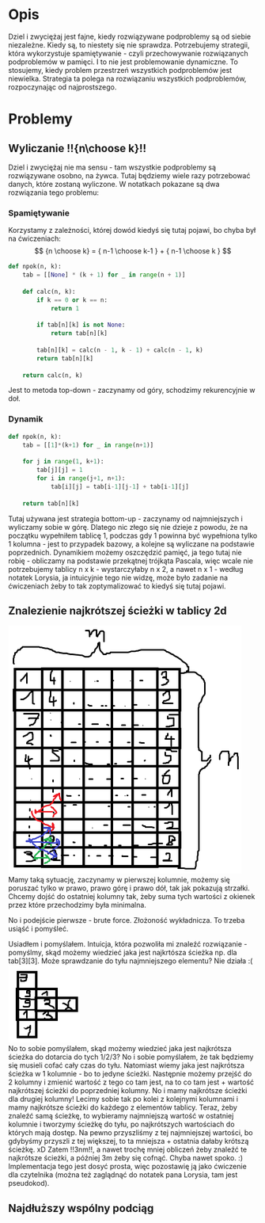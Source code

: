 # Opis

Dziel i zwyciężaj jest fajne, kiedy rozwiązywane podproblemy są od siebie niezależne. Kiedy są, to niestety się nie sprawdza. Potrzebujemy strategii, która wykorzystuje spamiętywanie - czyli przechowywanie rozwiązanych podproblemów w pamięci. I to nie jest problemowanie dynamiczne. To stosujemy, kiedy problem przestrzeń wszystkich podproblemów jest niewielka. Strategia ta polega na rozwiązaniu wszystkich podproblemów, rozpoczynając od najprostszego.

# Problemy

## Wyliczanie !!{n\choose k}!!

Dziel i zwyciężaj nie ma sensu - tam wszystkie podproblemy są rozwiązywane osobno, na żywca. Tutaj będziemy wiele razy potrzebować danych, które zostaną wyliczone. W notatkach pokazane są dwa rozwiązania tego problemu:

### Spamiętywanie

Korzystamy z zależności, której dowód kiedyś się tutaj pojawi, bo chyba był na ćwiczeniach:
$$ {n \choose k} = { n-1 \choose k-1 } + { n-1 \choose k } $$

```python
def npok(n, k):
    tab = [[None] * (k + 1) for _ in range(n + 1)]

    def calc(n, k):
        if k == 0 or k == n:
            return 1

        if tab[n][k] is not None:
            return tab[n][k]

        tab[n][k] = calc(n - 1, k - 1) + calc(n - 1, k)
        return tab[n][k]

    return calc(n, k)
```

Jest to metoda top-down - zaczynamy od góry, schodzimy rekurencyjnie w doł.

### Dynamik

```python
def npok(n, k):
    tab = [[1]*(k+1) for _ in range(n+1)]

    for j in range(1, k+1):
        tab[j][j] = 1
        for i in range(j+1, n+1):
            tab[i][j] = tab[i-1][j-1] + tab[i-1][j]

    return tab[n][k]
```

Tutaj używana jest strategia bottom-up - zaczynamy od najmniejszych i wyliczamy sobie w górę. Dlatego nic złego się nie dzieje z powodu, że na początku wypełniłem tablicę 1, podczas gdy 1 powinna być wypełniona tylko 1 kolumna - jest to przypadek bazowy, a kolejne są wyliczane na podstawie poprzednich. Dynamikiem możemy oszczędzić pamięć, ja tego tutaj nie robię - obliczamy na podstawie przekątnej trójkąta Pascala, więc wcale nie potrzebujemy tablicy n x k - wystarczyłaby n x 2, a nawet n x 1 - według notatek Lorysia, ja intuicyjnie tego nie widzę, może było zadanie na ćwiczeniach żeby to tak zoptymalizować to kiedyś się tutaj pojawi.

## Znalezienie najkrótszej ścieżki w tablicy 2d

![alt text](images/table.png)  
Mamy taką sytuację, zaczynamy w pierwszej kolumnie, możemy się poruszać tylko w prawo, prawo górę i prawo dół, tak jak pokazują strzałki. Chcemy dojść do ostatniej kolumny tak, żeby suma tych wartości z okienek przez które przechodzimy była minimalna.

No i podejście pierwsze - brute force. Złożoność wykładnicza. To trzeba usiąść i pomyśleć.

Usiadłem i pomyślałem. Intuicja, która pozwoliła mi znaleźć rozwiązanie - pomyślmy, skąd możemy wiedzieć jaka jest najkrtósza ścieżka np. dla tab[3][3]. Może sprawdzanie do tyłu najmniejszego elementu? Nie działa :(
![alt text](images/table2.png)  
No to sobie pomyślałem, skąd możemy wiedzieć jaka jest najkrótsza ścieżka do dotarcia do tych 1/2/3? No i sobie pomyślałem, że tak będziemy się musieli cofać cały czas do tyłu. Natomiast wiemy jaka jest najkrótsza ścieżka w 1 kolumnie - bo to jedyne ścieżki. Następnie możemy przejść do 2 kolumny i zmienić wartość z tego co tam jest, na to co tam jest + wartość najkrótszej ścieżki do poprzedniej kolumny. No i mamy najkrótsze ścieżki dla drugiej kolumny! Lecimy sobie tak po kolei z kolejnymi kolumnami i mamy najkrótsze ścieżki do każdego z elementów tablicy. Teraz, żeby znaleźć samą ścieżkę, to wybieramy najmniejszą wartość w ostatniej kolumnie i tworzymy ścieżkę do tyłu, po najkrótszych wartościach do których mają dostęp. Na pewno przyszliśmy z tej najmniejszej wartości, bo gdybyśmy przyszli z tej większej, to ta mniejsza + ostatnia dałaby krótszą ścieżkę. xD Zatem !!3nm!!, a nawet trochę mniej obliczeń żeby znaleźć te najkrótsze ścieżki, a później 3m żeby się cofnąć. Chyba nawet spoko. :) Implementacja tego jest dosyć prosta, więc pozostawię ją jako ćwiczenie dla czytelnika (można też zaglądnąć do notatek pana Lorysia, tam jest pseudokod).

## Najdłuższy wspólny podciąg
